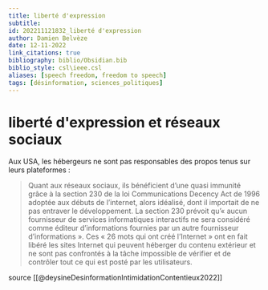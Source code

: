 ```yaml
---
title: liberté d'expression
subtitle:
id: 202211121832_liberté d'expression
author: Damien Belvèze
date: 12-11-2022
link_citations: true
bibliography: biblio/Obsidian.bib
biblio_style: csl\ieee.csl
aliases: [speech freedom, freedom to speech]
tags: [désinformation, sciences_politiques]
---
```


# liberté d'expression et réseaux sociaux

Aux USA, les hébergeurs ne sont pas responsables des propos tenus sur leurs plateformes : 

> Quant aux réseaux sociaux, ils bénéficient d’une quasi immunité grâce à la section 230 de la loi Communications Decency Act de 1996 adoptée aux débuts de l’internet, alors idéalisé, dont il importait de ne pas entraver le développement. La section 230 prévoit qu’« aucun fournisseur de services informatiques interactifs ne sera considéré comme éditeur d’informations fournies par un autre fournisseur d’informations ». Ces « 26 mots qui ont créé l’Internet » ont en fait libéré les sites Internet qui peuvent héberger du contenu extérieur et ne sont pas confrontés à la tâche impossible de vérifier et de contrôler tout ce qui est posté par les utilisateurs.

source [[@deysineDesinformationIntimidationContentieux2022]]




